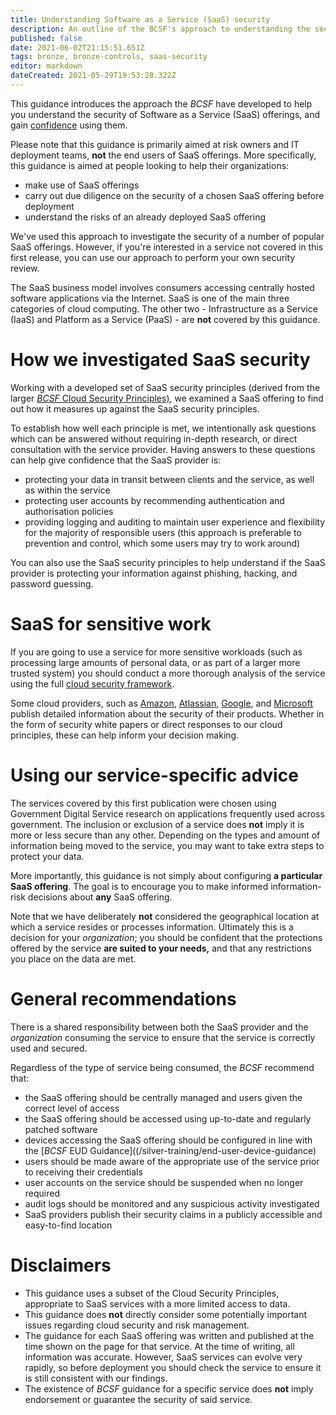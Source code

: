 ```yaml
---
title: Understanding Software as a Service (SaaS) security
description: An outline of the BCSF's approach to understanding the security of Software as a Service (SaaS) offerings.
published: false
date: 2021-06-02T21:15:51.651Z
tags: bronze, bronze-controls, saas-security
editor: markdown
dateCreated: 2021-05-29T19:53:28.322Z
---
```


This guidance introduces the approach the *BCSF* have developed to help you understand the security of Software as a Service (SaaS) offerings, and gain [confidence](/bronze-training/background-topics/cloud-security-2-confidence) using them.

Please note that this guidance is primarily aimed at risk owners and IT deployment teams, **not** the end users of SaaS offerings. More specifically, this guidance is aimed at people looking to help their organizations:

-   make use of SaaS offerings
-   carry out due diligence on the security of a chosen SaaS offering before deployment
-   understand the risks of an already deployed SaaS offering

We've used this approach to investigate the security of a number of popular SaaS offerings. However, if you're interested in a service not covered in this first release, you can use our approach to perform your own security review.

The SaaS business model involves consumers accessing centrally hosted software applications via the Internet. SaaS is one of the main three categories of cloud computing. The other two - Infrastructure as a Service (IaaS) and Platform as a Service (PaaS) - are **not** covered by this guidance.



# How we investigated SaaS security

Working with a developed set of SaaS security principles (derived from the larger [*BCSF* Cloud Security Principles)](/bronze-controls/saas-security/saas-security-principles), we examined a SaaS offering to find out how it measures up against the SaaS security principles.

To establish how well each principle is met, we intentionally ask questions which can be answered without requiring in-depth research, or direct consultation with the service provider. Having answers to these questions can help give confidence that the SaaS provider is:

-   protecting your data in transit between clients and the service, as well as within the service
-   protecting user accounts by recommending authentication and authorisation policies
-   providing logging and auditing to maintain user experience and flexibility for the majority of responsible users (this approach is preferable to prevention and control, which some users may try to work around)

You can also use the SaaS security principles to help understand if the SaaS provider is protecting your information against phishing, hacking, and password guessing.

# SaaS for sensitive work

If you are going to use a service for more sensitive workloads (such as processing large amounts of personal data, or as part of a larger more trusted system) you should conduct a more thorough analysis of the service using the full [cloud security framework](/silver-conrols).

Some cloud providers, such as [Amazon](https://d0.awsstatic.com/whitepapers/compliance/AWS_CESG_UK_Cloud_Security_Principles.pdf), [Atlassian](https://www.atlassian.com/trust/policies/cloud-security), [Google](https://gsuite.google.co.uk/intl/en_uk/faq/security/), and [Microsoft](https://gallery.technet.microsoft.com/14-Cloud-Security-Controls-670292c1) publish detailed information about the security of their products. Whether in the form of security white papers or direct responses to our cloud principles, these can help inform your decision making.



# Using our service-specific advice

The services covered by this first publication were chosen using Government Digital Service research on applications frequently used across government. The inclusion or exclusion of a service does **not** imply it is more or less secure than any other. Depending on the types and amount of information being moved to the service, you may want to take extra steps to protect your data.

More importantly, this guidance is not simply about configuring **a particular SaaS offering**. The goal is to encourage you to make informed information-risk decisions about **any** SaaS offering.

Note that we have deliberately **not** considered the geographical location at which a service resides or processes information. Ultimately this is a decision for your *organization*; you should be confident that the protections offered by the service **are suited to your needs,** and that any restrictions you place on the data are met. 


# General recommendations

There is a shared responsibility between both the SaaS provider and the *organization* consuming the service to ensure that the service is correctly used and secured.

Regardless of the type of service being consumed, the *BCSF* recommend that:

-   the SaaS offering should be centrally managed and users given the correct level of access
-   the SaaS offering should be accessed using up-to-date and regularly patched software
-   devices accessing the SaaS offering should be configured in line with the [*BCSF* EUD Guidance]((/silver-training/end-user-device-guidance)
-   users should be made aware of the appropriate use of the service prior to receiving their credentials
-   user accounts on the service should be suspended when no longer required
-   audit logs should be monitored and any suspicious activity investigated
-   SaaS providers publish their security claims in a publicly accessible and easy-to-find location



# Disclaimers

-   This guidance uses a subset of the Cloud Security Principles, appropriate to SaaS services with a more limited access to data.
-   This guidance does **not** directly consider some potentially important issues regarding cloud security and risk management. 
-   The guidance for each SaaS offering was written and published at the time shown on the page for that service. At the time of writing, all information was accurate. However, SaaS services can evolve very rapidly, so before deployment you should check the service to ensure it is still consistent with our findings.
-   The existence of *BCSF* guidance for a specific service does **not** imply endorsement or guarantee the security of said service.